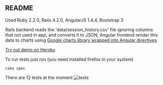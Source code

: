 ## README

Used Ruby 2.2.0, Rails 4.2.0, AngularJS 1.4.4, Bootstrap 3

Rails backend reads the 'data/session_history.csv' file ignoring columns that not used in app, and converts it to JSON;
Angular frontend render this data to charts using [Google charts library wrapped into Angular directives](https://github.com/angular-google-chart/angular-google-chart)

[Try out demo on Heroku](https://afternoon-harbor-7222.herokuapp.com/)

To run tests just run (you need installed firefox in your system)
```
rake spec
```
There are 12 tests at the moment
![tests](http://cs621631.vk.me/v621631031/41c2b/eTu9AV3Rxsw.jpg)
